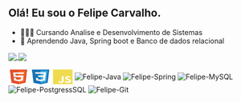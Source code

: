 ## Olá! Eu sou o Felipe Carvalho.

- 👨🏾‍🎓 Cursando Analise e Desenvolvimento de Sistemas
- 🌱 Aprendendo Java, Spring boot e Banco de dados relacional

<a href="https://github.com/FelipeC-05/github-readme-stats">
  <img height=200 align="center" src="https://github-readme-stats.vercel.app/api?username=FelipeC-05&&hide_rank=true&show_icons=true&theme=dark#gh-dark-mode-only" />
</a>
<a href="https://github.com/FelipeC-05/convoychat">
  <img height=200 align="center" src="https://github-readme-stats.vercel.app/api/top-langs?username=FelipeC-05&layout=compact&langs_count=8&card_width=320&show_icons=true&theme=dark#gh-dark-mode-only" />
</a>

<div style="display: inline_block"><br>
  <img align="center" alt="Felipe-HTML" height="30" width="40" src="https://raw.githubusercontent.com/devicons/devicon/master/icons/html5/html5-original.svg">
  <img align="center" alt="Felipe-CSS" height="30" width="40" src="https://raw.githubusercontent.com/devicons/devicon/master/icons/css3/css3-original.svg">
  <img align="center" alt="Felipe-Js" height="30" width="40" src="https://raw.githubusercontent.com/devicons/devicon/master/icons/javascript/javascript-plain.svg">
  <img align="center" alt="Felipe-Java" height="30" width="40" src="https://cdn.jsdelivr.net/gh/devicons/devicon@latest/icons/java/java-original-wordmark.svg">
  <img align="center" alt="Felipe-Spring" height="30" width="40" src="https://cdn.jsdelivr.net/gh/devicons/devicon@latest/icons/spring/spring-original.svg">
  <img align="center" alt="Felipe-MySQL" height="30" width="40" src="https://cdn.jsdelivr.net/gh/devicons/devicon@latest/icons/mysql/mysql-original-wordmark.svg">
  <img align="center" alt="Felipe-PostgressSQL" height="30" width="40" src="https://cdn.jsdelivr.net/gh/devicons/devicon@latest/icons/postgresql/postgresql-original.svg">
  <img align="center" alt="Felipe-Git" height="30" width="40" src="https://cdn.jsdelivr.net/gh/devicons/devicon@latest/icons/git/git-original.svg">
</div>


